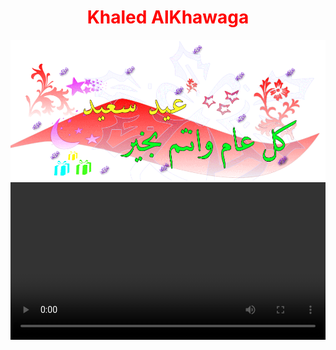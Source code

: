 <html>
  <center>
  <head>
    <h1 style="color:red;">Khaled AlKhawaga</h1>   
  </head>
    <style>
          video {
                   width: 100%;
                   height: auto;
                }
    </style>
    <style>
          body {
                   background-image: url('happy.jpg');
               }
    </style> 
  <img src="happy1.webp">
  <video controls autoplay>
  <source src="happyeid.mp4" type="video/mp4"><source>
  <script>alert("🎈عيد اضحي سعيد😍علي الامة الاسلامية😍جميعا يارب🎈")</script>
</body>


